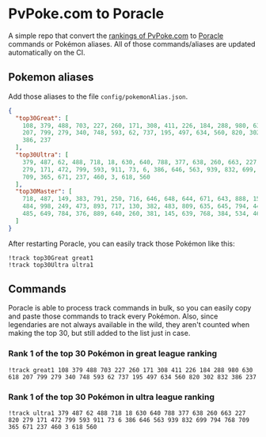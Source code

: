 # PvPoke.com to Poracle
A simple repo that convert the [rankings of PvPoke.com](https://pvpoke.com/rankings/) to [Poracle](https://github.com/KartulUdus/PoracleJS) commands or Pokémon aliases. 
All of those commands/aliases are updated automatically on the CI.

## Pokemon aliases
Add those aliases to the file `config/pokemonAlias.json`. 

<!-- aliases-start -->
```json
{
  "top30Great": [
    108, 379, 488, 703, 227, 260, 171, 308, 411, 226, 184, 288, 980, 630, 618,
    207, 799, 279, 340, 748, 593, 62, 737, 195, 497, 634, 560, 820, 302, 832,
    386, 237
  ],
  "top30Ultra": [
    379, 487, 62, 488, 718, 18, 630, 640, 788, 377, 638, 260, 663, 227, 820,
    279, 171, 472, 799, 593, 911, 73, 6, 386, 646, 563, 939, 832, 699, 794, 768,
    709, 365, 671, 237, 460, 3, 618, 560
  ],
  "top30Master": [
    718, 487, 149, 383, 791, 250, 716, 646, 648, 644, 671, 643, 888, 150, 713,
    484, 998, 249, 473, 893, 717, 130, 382, 483, 809, 635, 645, 794, 445, 901,
    485, 649, 784, 376, 889, 640, 260, 381, 145, 639, 768, 384, 534, 464, 638
  ]
}
```
<!-- aliases-end -->

After restarting Poracle, you can easily track those Pokémon like this:
```shell
!track top30Great great1
!track top30Ultra ultra1
```

## Commands
Poracle is able to process track commands in bulk, so you can easily copy and paste those commands to track every Pokémon. 
Also, since legendaries are not always available in the wild, they aren't counted when making the top 30, but still added to the list just in case.

### Rank 1 of the top 30 Pokémon in great league ranking
<!-- top30great-start -->
```
!track great1 108 379 488 703 227 260 171 308 411 226 184 288 980 630 618 207 799 279 340 748 593 62 737 195 497 634 560 820 302 832 386 237
```
<!-- top30great-end -->

### Rank 1 of the top 30 Pokémon in ultra league ranking
<!-- top30ultra-start -->
```
!track ultra1 379 487 62 488 718 18 630 640 788 377 638 260 663 227 820 279 171 472 799 593 911 73 6 386 646 563 939 832 699 794 768 709 365 671 237 460 3 618 560
```
<!-- top30ultra-end -->
